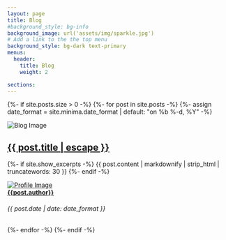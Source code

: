 ```yaml
---
layout: page
title: Blog
#background_style: bg-info
background_image: url('assets/img/sparkle.jpg')
# Add a link to the the top menu
background_style: bg-dark text-primary
menus:
  header:
    title: Blog
    weight: 2

sections:
---
```


{%- if site.posts.size > 0 -%}
    {%- for post in site.posts -%}
		{%- assign date_format = site.minima.date_format | default: "on %b %-d, %Y" -%}
<div class="row">
	<div class="col-md-4">
		<div class="blog-image"><img src="{{site.baseurl}}/{{ post.image }}" alt="Blog Image"></div>
	</div>
	<div class="col-md-6">
		<div class="blog-info">
			<h2 class="title">
				<a class="post-link" href="{{ post.url | relative_url }}">
					<b>{{ post.title | escape }}</b>
				</a>
			</h2>
			<p>{%- if site.show_excerpts -%}
				{{ post.content | markdownify | strip_html | truncatewords: 30 }}
				<!--{{ post.excerpt }} -->
				{%- endif -%}
			</p>
		</div>
	</div>
	<div class="col-md-2">
		<div class="avatar-area">
			<a class="avatar" href="{{post.authorhome}}"><img src="{{post.avatar}}" alt="Profile Image"></a>
			<div class="right-area">
				<a class="name" href="{{post.authorhome}}"><b>{{post.author}}</b></a>
				<h6 class="date">{{ post.date | date: date_format }}</h6>
			</div>
		</div>
	</div>
</div>
	{%- endfor -%}
{%- endif -%}
